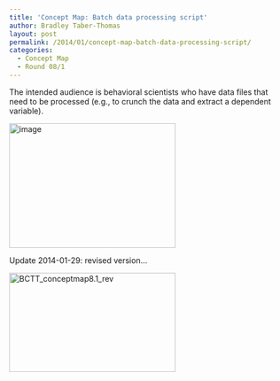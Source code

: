 ```yaml
---
title: 'Concept Map: Batch data processing script'
author: Bradley Taber-Thomas
layout: post
permalink: /2014/01/concept-map-batch-data-processing-script/
categories:
  - Concept Map
  - Round 08/1
---
```

The intended audience is behavioral scientists who have data files that need to be processed (e.g., to crunch the data and extract a dependent variable).

[<img class="alignnone size-medium wp-image-5673" alt="image" src="http://teaching.software-carpentry.org/wp-content/uploads/2014/01/image-e1390533707631-300x225.jpg" width="300" height="225" />][1]

Update 2014-01-29: revised version&#8230;

[<img class="alignnone size-medium wp-image-5730" alt="BCTT_conceptmap8.1_rev" src="http://teaching.software-carpentry.org/wp-content/uploads/2014/01/BCTT_conceptmap8.1_rev-300x179.jpg" width="300" height="179" />][2]

&nbsp;

 [1]: http://teaching.software-carpentry.org/wp-content/uploads/2014/01/image-e1390533707631.jpg
 [2]: http://teaching.software-carpentry.org/wp-content/uploads/2014/01/BCTT_conceptmap8.1_rev.jpg